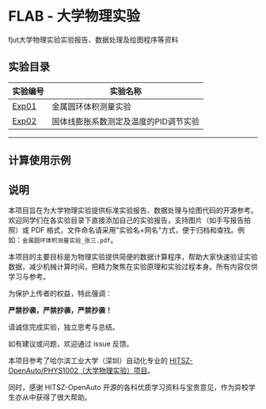 # FLAB - 大学物理实验
fjut大学物理实验实验报告、数据处理及绘图程序等资料

## 实验目录

| 实验编号 | 实验名称                 |
|----------|--------------------------|
| [Exp01](./Exp01)    | 金属圆环体积测量实验     |
| [Exp02](./Exp02)    | 固体线膨胀系数测定及温度的PID调节实验     |
---

## 计算使用示例


## 说明

本项目旨在为大学物理实验提供标准实验报告、数据处理与绘图代码的开源参考。欢迎同学们在各实验目录下直接添加自己的实验报告，支持图片（如手写报告拍照）或 PDF 格式，文件命名请采用"实验名+网名"方式，便于归档和查找。例如：`金属圆环体积测量实验_张三.pdf`。

本项目的主要目标是为物理实验提供简便的数据计算程序，帮助大家快速验证实验数据，减少机械计算时间，把精力聚焦在实验原理和实验过程本身。所有内容仅供学习与参考。

为保护上传者的权益，特此强调：

**严禁抄袭，严禁抄袭，严禁抄袭！**

请诚信完成实验，独立思考与总结。

如有建议或问题，欢迎通过 issue 反馈。

本项目参考了哈尔滨工业大学（深圳）自动化专业的 [HITSZ-OpenAuto/PHYS1002（大学物理实验）项目](https://github.com/HITSZ-OpenAuto/PHYS1002)。

同时，感谢 HITSZ-OpenAuto 开源的各科优质学习资料与宝贵意见，作为异校学生亦从中获得了很大帮助。

